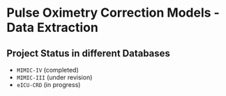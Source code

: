 # Pulse Oximetry Correction Models - Data Extraction
## Project Status in different Databases

* `MIMIC-IV` (completed)
* `MIMIC-III` (under revision)
* `eICU-CRD` (in progress)
